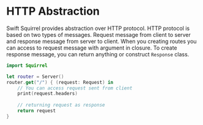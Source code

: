 # HTTP Abstraction

Swift Squirrel provides abstraction over HTTP protocol. HTTP protocol is based on two types of messages. Request message from client to server and response message from server to client. When you creating routes you can access to request message with argument in closure. To create response message, you can return anything or construct `Response` class.

```swift
import Squirrel

let router = Server()
router.get("/") { (request: Request) in
    // You can access request sent from client
    print(request.headers)
    
    // returning request as response
    return request
}
```

